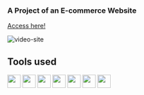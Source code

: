 ### A Project of an E-commerce Website
<a href="https://talitasdias.github.io/Intensivao-JavaScript/">Access here!</a>

![video-site](https://github.com/talitasdias/Intensivao-JavaScript/assets/123988772/7d8ab54a-4b05-44ee-b798-bc6be6036081)

## Tools used
<p>
<img width="30px" src="https://cdn.jsdelivr.net/gh/devicons/devicon/icons/html5/html5-original.svg" />
<img width="30px" src="https://cdn.jsdelivr.net/gh/devicons/devicon/icons/tailwindcss/tailwindcss-plain.svg" />
<img width="30px" src="https://cdn.jsdelivr.net/gh/devicons/devicon/icons/javascript/javascript-original.svg" />
<img width="30px" src="https://cdn.jsdelivr.net/gh/devicons/devicon/icons/nodejs/nodejs-original.svg" />
<img width="30px" src="https://cdn.jsdelivr.net/gh/devicons/devicon/icons/npm/npm-original-wordmark.svg" />
<img width="30px" src="https://avatars.githubusercontent.com/u/65625612?s=280&v=4" />
<img width="30px" src="https://cdn.jsdelivr.net/gh/devicons/devicon/icons/git/git-original.svg" />
</p>
